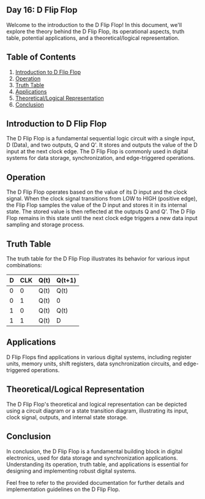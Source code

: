 ## Day 16: D Flip Flop

Welcome to the introduction to the D Flip Flop! In this document, we'll explore the theory behind the D Flip Flop, its operational aspects, truth table, potential applications, and a theoretical/logical representation.

## Table of Contents
1. [Introduction to D Flip Flop](#introduction-to-d-flip-flop)
2. [Operation](#operation)
3. [Truth Table](#truth-table)
4. [Applications](#applications)
5. [Theoretical/Logical Representation](#theoretical-logical-representation)
6. [Conclusion](#conclusion)

## Introduction to D Flip Flop
The D Flip Flop is a fundamental sequential logic circuit with a single input, D (Data), and two outputs, Q and Q'. It stores and outputs the value of the D input at the next clock edge. The D Flip Flop is commonly used in digital systems for data storage, synchronization, and edge-triggered operations.

## Operation
The D Flip Flop operates based on the value of its D input and the clock signal. When the clock signal transitions from LOW to HIGH (positive edge), the Flip Flop samples the value of the D input and stores it in its internal state. The stored value is then reflected at the outputs Q and Q'. The D Flip Flop remains in this state until the next clock edge triggers a new data input sampling and storage process.

## Truth Table
The truth table for the D Flip Flop illustrates its behavior for various input combinations:

| D | CLK | Q(t) | Q(t+1) |
|---|-----|------|--------|
| 0 | 0   | Q(t) | Q(t)   |
| 0 | 1   | Q(t) | 0      |
| 1 | 0   | Q(t) | Q(t)   |
| 1 | 1   | Q(t) | D      |

## Applications
D Flip Flops find applications in various digital systems, including register units, memory units, shift registers, data synchronization circuits, and edge-triggered operations.

## Theoretical/Logical Representation
The D Flip Flop's theoretical and logical representation can be depicted using a circuit diagram or a state transition diagram, illustrating its input, clock signal, outputs, and internal state storage.

## Conclusion
In conclusion, the D Flip Flop is a fundamental building block in digital electronics, used for data storage and synchronization applications. Understanding its operation, truth table, and applications is essential for designing and implementing robust digital systems.

Feel free to refer to the provided documentation for further details and implementation guidelines on the D Flip Flop.